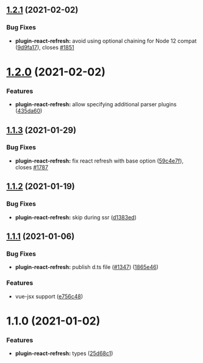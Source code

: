 ## [1.2.1](https://github.com/vitejs/vite/compare/plugin-react-refresh@1.2.0...plugin-react-refresh@1.2.1) (2021-02-02)


### Bug Fixes

* **plugin-react-refresh:** avoid using optional chaining for Node 12 compat ([9d9fa17](https://github.com/vitejs/vite/commit/9d9fa1787558f3dcb1866644c0ebbfaa3f208e5d)), closes [#1851](https://github.com/vitejs/vite/issues/1851)



# [1.2.0](https://github.com/vitejs/vite/compare/plugin-react-refresh@1.1.3...plugin-react-refresh@1.2.0) (2021-02-02)


### Features

* **plugin-react-refresh:** allow specifying additional parser plugins ([435da60](https://github.com/vitejs/vite/commit/435da60785aac2d1336cf62e3c5335523606fd7a))



## [1.1.3](https://github.com/vitejs/vite/compare/plugin-react-refresh@1.1.2...plugin-react-refresh@1.1.3) (2021-01-29)


### Bug Fixes

* **plugin-react-refresh:** fix react refresh with base option ([59c4e7f](https://github.com/vitejs/vite/commit/59c4e7f824a7d7db689215568b66d68570e3f3da)), closes [#1787](https://github.com/vitejs/vite/issues/1787)



## [1.1.2](https://github.com/vitejs/vite/compare/plugin-react-refresh@1.1.1...plugin-react-refresh@1.1.2) (2021-01-19)


### Bug Fixes

* **plugin-react-refresh:** skip during ssr ([d1383ed](https://github.com/vitejs/vite/commit/d1383ed126b37b922a532ff6cb59b32c0a97e1a2))



## [1.1.1](https://github.com/vitejs/vite/compare/plugin-react-refresh@1.1.0...plugin-react-refresh@1.1.1) (2021-01-06)


### Bug Fixes

* **plugin-react-refresh:** publish d.ts file ([#1347](https://github.com/vitejs/vite/issues/1347)) ([1865e46](https://github.com/vitejs/vite/commit/1865e4683a6b6504f485f565f65ba2f330722018))


### Features

* vue-jsx support ([e756c48](https://github.com/vitejs/vite/commit/e756c48ed4c7372d4c8e26016ba4b91880e7e248))



# 1.1.0 (2021-01-02)


### Features

* **plugin-react-refresh:** types ([25d68c1](https://github.com/vitejs/vite/commit/25d68c17228be866152c719f7e2a4fe93cd88b8e))



